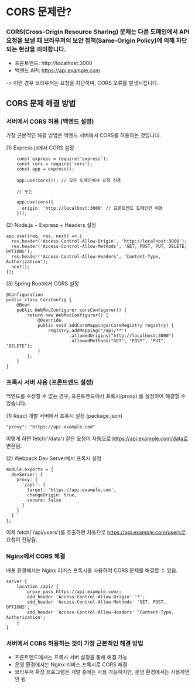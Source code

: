 # CORS 문제란?

### CORS(Cross-Origin Resource Sharing) 문제는 다른 도메인에서 API 요청을 보낼 때 브라우저의 보안 정책(Same-Origin Policy)에 의해 차단되는 현상을 의미합니다.

- 프론트엔드: http://localhost:3000
- 백엔드 API: https://api.example.com

-> 이런 경우 브라우저는 요청을 차단하며, CORS 오류를 발생시킵니다.

## CORS 문제 해결 방법

### 서버에서 CORS 허용 (백엔드 설정)
가장 근본적인 해결 방법은 백엔드 서버에서 CORS를 허용하는 것입니다.

(1) Express.js에서 CORS 설정

```
    const express = require('express');
    const cors = require('cors');
    const app = express();
    
    app.use(cors()); // 모든 도메인에서 요청 허용
    
    // 또는
    
    app.use(cors({
      origin: 'http://localhost:3000' // 프론트엔드 도메인만 허용
    }));
```

(2) Node.js + Express + Headers 설정
```
app.use((req, res, next) => {
  res.header('Access-Control-Allow-Origin', 'http://localhost:3000'); 
  res.header('Access-Control-Allow-Methods', 'GET, POST, PUT, DELETE, OPTIONS');
  res.header('Access-Control-Allow-Headers', 'Content-Type, Authorization');
  next();
});

```

(3) Spring Boot에서 CORS 설정
```
@Configuration
public class CorsConfig {
    @Bean
    public WebMvcConfigurer corsConfigurer() {
        return new WebMvcConfigurer() {
            @Override
            public void addCorsMappings(CorsRegistry registry) {
                registry.addMapping("/api/**")
                        .allowedOrigins("http://localhost:3000")
                        .allowedMethods("GET", "POST", "PUT", "DELETE");
            }
        };
    }
}
```

### 프록시 서버 사용 (프론트엔드 설정)
백엔드를 수정할 수 없는 경우, 프론트엔드에서 프록시(proxy) 를 설정하여 해결할 수 있습니다.

(1) React 개발 서버에서 프록시 설정 (package.json)
```
"proxy": "https://api.example.com"
```
이렇게 하면 fetch('/data') 같은 요청이 자동으로 https://api.example.com/data로 변환됨.


(2) Webpack Dev Server에서 프록시 설정
```
module.exports = {
  devServer: {
    proxy: {
      '/api': {
        target: 'https://api.example.com',
        changeOrigin: true,
        secure: false
      }
    }
  }
};
```
이제 fetch('/api/users')를 호출하면 자동으로 https://api.example.com/users로 요청이 전달됨.

### Nginx에서 CORS 해결
배포 환경에서는 Nginx 리버스 프록시를 사용하여 CORS 문제를 해결할 수 있음.
```
server {
    location /api/ {
        proxy_pass https://api.example.com/;
        add_header 'Access-Control-Allow-Origin' '*';
        add_header 'Access-Control-Allow-Methods' 'GET, POST, OPTIONS';
        add_header 'Access-Control-Allow-Headers' 'Content-Type, Authorization';
    }
}
```

### 서버에서 CORS 허용하는 것이 가장 근본적인 해결 방법
- 프론트엔드에서는 프록시 서버 설정을 통해 해결 가능
- 운영 환경에서는 Nginx 리버스 프록시로 CORS 해결
- 브라우저 확장 프로그램은 개발 중에는 사용 가능하지만, 운영 환경에서는 사용하면 안 됨